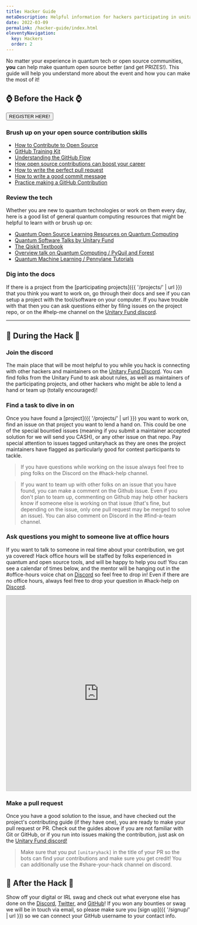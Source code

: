 ```yaml
---
title: Hacker Guide
metaDescription: Helpful information for hackers participating in unitaryhack
date: 2022-03-09
permalink: /hacker-guide/index.html
eleventyNavigation:
  key: Hackers
  order: 2
---
```



No matter your experience in quantum tech or open source communities, **you** can help make quantum open source better (and get PRIZES!). This guide will help you understand more about the event and how you can make the most of it!

## ⌚ Before the Hack ⌚

<button class="hero__image form__submit btn" onclick="location='{{ '/signup/' | url }}'">REGISTER HERE!</button>

### Brush up on your open source contribution skills

- [How to Contribute to Open Source](https://opensource.guide/)
- [GitHub Training Kit](https://training.github.com/)
- [Understanding the GitHub Flow](https://guides.github.com/introduction/flow/)
- [How open source contributions can boost your career](https://opensource.com/article/19/5/how-get-job-doing-open-source)
- [How to write the perfect pull request](https://github.blog/2015-01-21-how-to-write-the-perfect-pull-request/)
- [How to write a good commit message](https://dev.to/chrissiemhrk/git-commit-message-5e21)
- [Practice making a GitHub Contribution](https://github.com/firstcontributions/first-contributions)

### Review the tech

Whether you are new to quantum technologies or work on them every day, here is a good list of general quantum computing resources that might be helpful to learn with or brush up on:

- [Quantum Open Source Learning Resources on Quantum Computing](https://qosf.org/learn_quantum/)
- [Quantum Software Talks by Unitary Fund](https://unitary.fund/talks.html)
- [The Qiskit Textbook](https://qiskit.org/textbook/preface.html)
- [Overview talk on Quantum Computing / PyQuil and Forest](https://skillsmatter.com/skillscasts/11929-programming-the-world-s-first-quantum-computers-using-forest)
- [Quantum Machine Learning / Pennylane Tutorials](https://pennylane.ai/qml/)

### Dig into the docs

If there is a project from the [participating projects]({{ '/projects/' | url }}) that you think you want to work on, go through their docs and see if you can setup a project with the tool/software on your computer. If you have trouble with that then you can ask questions either by filing issues on the project repo, or on the #help-me channel on the [Unitary Fund discord](http://discord.unitary.fund).

---
## 🔨 During the Hack 🔨

### Join the discord
The main place that will be most helpful to you while you hack is connecting with other hackers and maintainers on the [Unitary Fund Discord](http://discord.unitary.fund).
You can find folks from the Unitary Fund to ask about rules, as well as maintainers of the participating projects, and other hackers who might be able to lend a hand or team up (totally encouraged)!

### Find a task to dive in on

Once you have found a [project]({{ '/projects/' | url }}) you want to work on, find an issue on that project you want to lend a hand on.
This could be one of the special bountied issues (meaning if you submit a maintainer accepted solution for we will send you CASH), or any other issue on that repo.
Pay special attention to issues tagged unitaryhack as they are ones the project maintainers have flagged as particularly good for contest participants to tackle.

> If you have questions while working on the issue always feel free to ping folks on the Discord on the #hack-help channel.

> If you want to team up with other folks on an issue that you have found, you can make a comment on the Github issue. Even if you don't plan to team up, commenting on Github may help other hackers know if someone else is working on that issue (that's fine, but depending on the issue, only one pull request may be merged to solve an issue). You can also comment on Discord in the #find-a-team channel.

### Ask questions you might to someone live at office hours

If you want to talk to someone in real time about your contribution, we got ya covered! Hack office hours will be staffed by folks experienced in quantum and open source tools, and will be happy to help you out! You can see a calendar of times below, and the mentor will be hanging out in the #office-hours voice chat on [Discord](http://discord.unitary.fund) so feel free to drop in! Even if there are no office hours, always feel free to drop your question in #hack-help on [Discord](http://discord.unitary.fund).

<iframe class="airtable-embed" src="https://airtable.com/embed/shrY0gGMjY2aK3yT1?backgroundColor=pink" frameborder="0" onmousewheel="" width="100%" height="533" style="background: transparent; border: 1px solid #ccc;"></iframe>

### Make a pull request

Once you have a good solution to the issue, and have checked out the project's contributing guide (if they have one), you are ready to make your pull request or PR.
Check out the guides above if you are not familiar with Git or GitHub, or if you run into issues making the contribution, just ask on the [Unitary Fund discord!](http://discord.unitary.fund)

> Make sure that you put `[unitaryhack]` in the title of your PR so the bots can find your contributions and make sure you get credit! You can additionally use the #share-your-hack channel on discord.

## 🎉 After the Hack 🎉

Show off your digital or IRL swag and check out what everyone else has done on the [Discord](http://discord.unitary.fund), [Twitter](https://twitter.com/search?q=%23unitaryhack&src=typed_query&f=top), and [GitHub](https://github.com/search?q=unitaryhack)!
If you won any bounties or swag we will be in touch via email, so please make sure you [sign up]({{ '/signup/' | url }}) so we can connect your GitHub username to your contact info.
